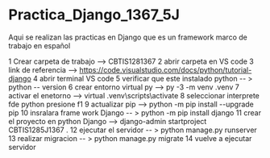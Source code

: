 # Practica_Django_1367_5J
Aqui se realizan las practicas en Django que es un framework marco de trabajo en español

1 Crear carpeta de trabajo --> CBTIS1281367
2 abrir carpeta en VS code
3 link de referencia --> https://code.visualstudio.com/docs/python/tutorial-django
4 abrir terminal VS code
5 verificar que este instalado python -- > python -- version
6 crear entorno virtual  py --> py -3 -m venv .venv
7 activar el enetorno --> virtual .venv\scripts\activate 
8 seleccionar interprete fde python presione f1
9 actualizar pip --> python -m pip install --upgrade pip
10 insralara frame work Django -- > python -m pip install django
11 crear el proyecto en python Django --> django-admin startproject CBTIS1285J1367 . 
12 ejecutar el servidor -- > python manage.py runserver 
13 realizar migracion -- > python manage.py migrate
14 vuelve a ejecutar servidor 
